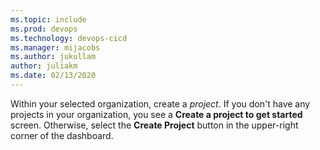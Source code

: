 ```yaml
---
ms.topic: include
ms.prod: devops
ms.technology: devops-cicd
ms.manager: mijacobs
ms.author: jukullam
author: juliakm
ms.date: 02/13/2020
---
```


Within your selected organization, create a _project_. If you don't have any projects in your organization, you see a **Create a project to get started** screen. Otherwise, select the **Create Project** button in the upper-right corner of the dashboard.